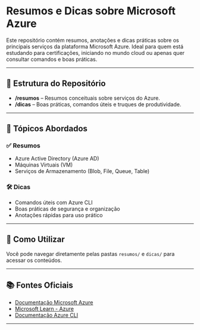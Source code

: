 # Resumos e Dicas sobre Microsoft Azure

Este repositório contém resumos, anotações e dicas práticas sobre os principais serviços da plataforma Microsoft Azure. Ideal para quem está estudando para certificações, iniciando no mundo cloud ou apenas quer consultar comandos e boas práticas.

---

## 📂 Estrutura do Repositório

- **/resumos** – Resumos conceituais sobre serviços do Azure.
- **/dicas** – Boas práticas, comandos úteis e truques de produtividade.

---

## 📘 Tópicos Abordados

### ✅ Resumos
- Azure Active Directory (Azure AD)
- Máquinas Virtuais (VM)
- Serviços de Armazenamento (Blob, File, Queue, Table)

### 🛠️ Dicas
- Comandos úteis com Azure CLI
- Boas práticas de segurança e organização
- Anotações rápidas para uso prático

---

## 🚀 Como Utilizar

Você pode navegar diretamente pelas pastas `resumos/` e `dicas/` para acessar os conteúdos.  

---

## 📚 Fontes Oficiais

- [Documentação Microsoft Azure](https://learn.microsoft.com/azure/)
- [Microsoft Learn - Azure](https://learn.microsoft.com/training/azure/)
- [Documentação Azure CLI](https://learn.microsoft.com/cli/azure/)

---
